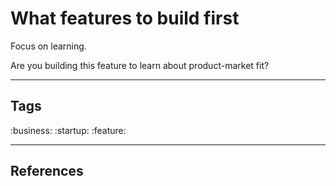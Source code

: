 # What features to build first

Focus on learning.

Are you building this feature to learn about product-market fit?

---
## Tags
:business:
:startup:
:feature:

---
## References



